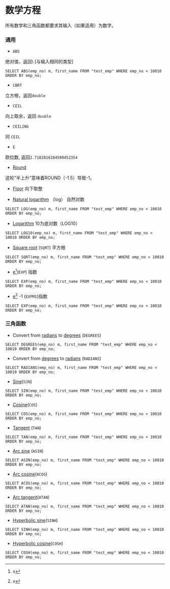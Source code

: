 # 数学方程

所有数学和三角函数都要求其输入（如果适用）为数字。

### 通用

* `ABS`

绝对值，返回\ \[与输入相同的类型\]

```
SELECT ABS(emp_no) m, first_name FROM "test_emp" WHERE emp_no < 10010 ORDER BY emp_no;
```

* `CBRT`

立方根，返回`double`

* `CEIL`

向上取余，返回 `double`

* `CEILING`

同 `CEIL`

* `E`

欧拉数, 返回`2.7182818284590452354`

* [Round](https://en.wikipedia.org/wiki/Rounding#Round_half_up)

这轮“半上升”意味着ROUND（-1.5）导致-1。

* [Floor](https://en.wikipedia.org/wiki/Floor_and_ceiling_functions)
  向下取整

* [Natural logarithm](https://en.wikipedia.org/wiki/Natural_logarithm) （log）
  自然对数

```
SELECT LOG(emp_no) m, first_name FROM "test_emp" WHERE emp_no < 10010 ORDER BY emp_no;
```

* [Logarithm](https://en.wikipedia.org/wiki/Logarithm) 
  10为底对数（LOG10）

```
SELECT LOG10(emp_no) m, first_name FROM "test_emp" WHERE emp_no < 10010 ORDER BY emp_no;
```

* [Square root](https://en.wikipedia.org/wiki/Square_root) \(`SQRT`\) 平方根

```
SELECT SQRT(emp_no) m, first_name FROM "test_emp" WHERE emp_no < 10010 ORDER BY emp_no;
```

* [e](https://en.wikipedia.org/wiki/Exponential_function)[^1]\(`EXP`\) 指数

```
SELECT EXP(emp_no) m, first_name FROM "test_emp" WHERE emp_no < 10010 ORDER BY emp_no;
```

* [e](https://docs.oracle.com/javase/8/docs/api/java/lang/Math.html#expm1-double-)[^2] -1 \(`EXPM1`\)指数

```
SELECT EXP(emp_no) m, first_name FROM "test_emp" WHERE emp_no < 10010 ORDER BY emp_no;
```

### 三角函数

* Convert from [radians](https://en.wikipedia.org/wiki/Radian) to [degrees](https://en.wikipedia.org/wiki/Degree_%28angle%29) \(`DEGREES`\)

```
SELECT DEGREES(emp_no) m, first_name FROM "test_emp" WHERE emp_no < 10010 ORDER BY emp_no;
```

* Convert from [degrees](https://en.wikipedia.org/wiki/Degree_%28angle%29) to [radians](https://en.wikipedia.org/wiki/Radian) \(`RADIANS`\)

```
SELECT RADIANS(emp_no) m, first_name FROM "test_emp" WHERE emp_no < 10010 ORDER BY emp_no;
```

* [Sine](https://en.wikipedia.org/wiki/Trigonometric_functions#sine)\(`SIN`\)

```
SELECT SIN(emp_no) m, first_name FROM "test_emp" WHERE emp_no < 10010 ORDER BY emp_no;
```

* [Cosine](https://en.wikipedia.org/wiki/Trigonometric_functions#cosine)\(`COS`\)

```
SELECT COS(emp_no) m, first_name FROM "test_emp" WHERE emp_no < 10010 ORDER BY emp_no;
```

* [Tangent](https://en.wikipedia.org/wiki/Trigonometric_functions#tangent) \(`TAN`\)

```
SELECT TAN(emp_no) m, first_name FROM "test_emp" WHERE emp_no < 10010 ORDER BY emp_no;
```

* [Arc sine](https://en.wikipedia.org/wiki/Inverse_trigonometric_functions) \(`ASIN`\)

```
SELECT ASIN(emp_no) m, first_name FROM "test_emp" WHERE emp_no < 10010 ORDER BY emp_no;
```

* [Arc cosine](https://en.wikipedia.org/wiki/Inverse_trigonometric_functions)\(`ACOS`\)

```
SELECT ACOS(emp_no) m, first_name FROM "test_emp" WHERE emp_no < 10010 ORDER BY emp_no;
```

* [Arc tangent](https://en.wikipedia.org/wiki/Inverse_trigonometric_functions)\(`ATAN`\)

```
SELECT ATAN(emp_no) m, first_name FROM "test_emp" WHERE emp_no < 10010 ORDER BY emp_no;
```

* [Hyperbolic sine](https://en.wikipedia.org/wiki/Hyperbolic_function)\(`SINH`\)

```
SELECT SINH(emp_no) m, first_name FROM "test_emp" WHERE emp_no < 10010 ORDER BY emp_no;
```

* [Hyperbolic cosine](https://en.wikipedia.org/wiki/Hyperbolic_function)\(`COSH`\)

```
SELECT COSH(emp_no) m, first_name FROM "test_emp" WHERE emp_no < 10010 ORDER BY emp_no;
```





[^1]: x

[^2]: x

